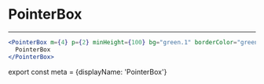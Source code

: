 # PointerBox
---

```.jsx
<PointerBox m={4} p={2} minHeight={100} bg="green.1" borderColor="green.5">
  PointerBox
</PointerBox>
```

export const meta = {displayName: 'PointerBox'}
